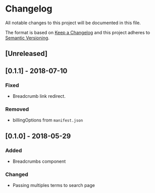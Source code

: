 # Changelog

All notable changes to this project will be documented in this file.

The format is based on [Keep a Changelog](http://keepachangelog.com/en/1.0.0/)
and this project adheres to [Semantic Versioning](http://semver.org/spec/v2.0.0.html).

## [Unreleased]

## [0.1.1] - 2018-07-10
### Fixed
- Breadcrumb link redirect.

### Removed
- billingOptions from `manifest.json`

## [0.1.0] - 2018-05-29
### Added
- Breadcrumbs component

### Changed
- Passing multiples terms to search page
